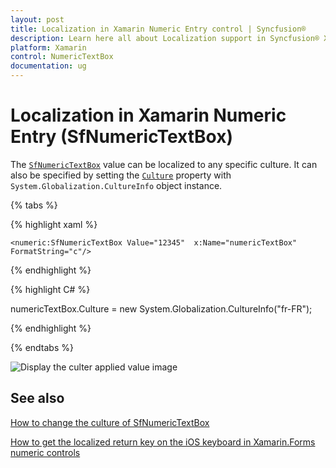 ```yaml
---
layout: post
title: Localization in Xamarin Numeric Entry control | Syncfusion®
description: Learn here all about Localization support in Syncfusion® Xamarin Numeric Entry (SfNumericTextBox) control and more.
platform: Xamarin
control: NumericTextBox
documentation: ug
---
```

# Localization in Xamarin Numeric Entry (SfNumericTextBox)

The [`SfNumericTextBox`](https://help.syncfusion.com/cr/xamarin/Syncfusion.SfNumericTextBox.XForms.SfNumericTextBox.html) value can be localized to any specific culture. It can also be specified by setting the [`Culture`](https://help.syncfusion.com/cr/xamarin/Syncfusion.SfNumericTextBox.XForms.SfNumericTextBox.html#Syncfusion_SfNumericTextBox_XForms_SfNumericTextBox_Culture) property with `System.Globalization.CultureInfo` object instance.

{% tabs %}
	
{% highlight xaml %}

	<numeric:SfNumericTextBox Value="12345"  x:Name="numericTextBox" FormatString="c"/>
	
{% endhighlight %}

{% highlight C# %}

   numericTextBox.Culture = new System.Globalization.CultureInfo("fr-FR");
	 
{% endhighlight %}

{% endtabs %}

![Display the culter applied value image](images/Culture.png)

## See also

[How to change the culture of SfNumericTextBox](https://support.syncfusion.com/kb/article/6845/how-to-change-the-culture-of-numerictextbox)

[How to get the localized return key on the iOS keyboard in Xamarin.Forms numeric controls](https://support.syncfusion.com/kb/article/10234/how-to-get-the-localized-return-key-on-the-ios-keyboard-in-xamarin-forms-numeric-controls)

